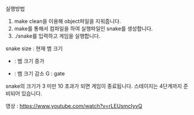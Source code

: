 실행방법
1.	make clean을 이용해 object파일을 지워줍니다.
2.	make를 통해서 컴파일을 하여 실행파일인 snake를 생성합니다.
3. ./snake를 입력하고 게임을 실행합니다.

snake size : 현재 뱀 크기
+ : 뱀 크기 증가
- : 뱀 크기 감소
G : gate

snake의 크기가 3 미만 10 초과가 되면 게임이 종료됩니다.
스테이지는 4단계까지 준비되어 있습니다.

영상 : https://www.youtube.com/watch?v=rLEUsmcIyvQ
